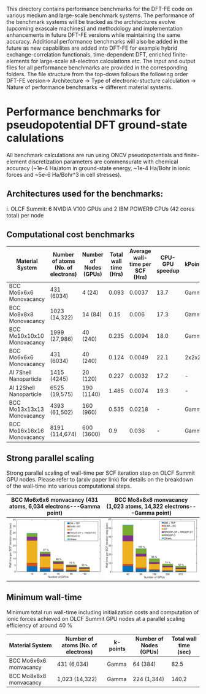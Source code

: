 This directory contains performance benchmarks for the DFT-FE code on various medium and large-scale benchmark systems. The performance of the benchmark systems will be tracked as the architectures evolve (upcoming exascale machines) and methodology and implementation enhancements in future DFT-FE versions while maintaining the same accuracy. Additional performance benchmarks will also be added in the future as new capabilites are added into DFT-FE for example hybrid exchange-correlation functionals, time-dependent DFT, enriched finite-elements for large-scale all-electron calculations etc. The input and output files for all performance benchmarks are provided in the corresponding folders. The file structure from the top-down follows the following order  DFT-FE version-> Architecture -> Type of electronic-stucture calculation -> Nature of performance benchmarks -> different material systems. 

Performance benchmarks for pseudopotential DFT ground-state calulations
==================================================================================
All benchmark calculations are run using ONCV pseudopotentials and finite-element discretization parameters are commensurate with chemical accuracy (~1e-4 Ha/atom in ground-state energy, ~1e-4 Ha/Bohr in ionic forces and ~5e-6 Ha/Bohr^3 in cell stresses). 

Architectures used for the benchmarks:
-------------
i. OLCF Summit: 6 NVIDIA V100 GPUs and 2 IBM POWER9 CPUs (42 cores total) per node
  

Computational cost benchmarks
--------------

| Material System  	     | Number of atoms (No. of electrons) | Number of Nodes (GPUs) | Total wall time (Hrs) | Average wall-time per SCF (Hrs) | CPU-GPU speedup |  kPoints |
| ---------------------------| ---------------------------------- | ---------------------- | --------------------- | --------------------------------| --------------- |----------|
| BCC Mo6x6x6 Monovacancy    |            431 (6034)              |	  4 (24)	   |       0.093           |     	  0.0037             |      13.7       |  Gamma   |
| BCC Mo8x8x8 Monovacancy    |           1023 (14,322)            |      14 (84)	   |       0.15            |	          0.006	             |      17.3       |  Gamma   |
| BCC Mo10x10x10 Monovacancy |           1999 (27,986)            |	 40 (240)	   |       0.235           |              0.0094             |      18.0       |  Gamma   |
| BCC Mo6x6x6 Monovacancy    |            431 (6034)              |	 40 (240)	   |	   0.124  	   |		  0.0049             |      22.1       |  2x2x2   |                                   
| Al 7Shell Nanoparticle     |	         1415 (4245)              |	 20 (120)          |       0.227           |              0.0032             |      17.2       |    -     |
| Al 12Shell Nanoparticle    | 		 6525 (19,575)		  |	190 (1140)         |       1.485           |              0.0074             |      19.3       |    -     |
| BCC Mo13x13x13 Monovacancy |           4393 (61,502)            |	160 (960)	   |	   0.535           |		  0.0218	     |       -         |  Gamma   |                                       
| BCC Mo16x16x16 Monovacancy |           8191 (114,674)           |     600 (3600)         |       0.9             |              0.036              |       -         |  Gamma   |

Strong parallel scaling
-----------

Strong parallel scaling of wall-time per SCF iteration step on OLCF Summit GPU nodes. Please refer to (arxiv paper link) for details on the breakdown of the wall-time into various computational steps.

BCC Mo6x6x6 monvacancy  (431 atoms, 6,034 electrons---Gamma point)            |  BCC Mo8x8x8 monvacancy (1,023 atoms, 14,322 electrons---Gamma point)
:-------------------------:|:-------------------------:
![](./DFTFEv1.0/Summit/GroundStateCalculations/StrongParallelScaling/mo6xscalingnew.png)  |  ![](./DFTFEv1.0/Summit/GroundStateCalculations/StrongParallelScaling/mo8xscalingnew.png)


Minimum wall-time
--------------

Minimum total run wall-time including initialization costs and computation of ionic forces achieved on OLCF Summit GPU nodes at a parallel scaling efficiency of around 40 %


| Material System        | Number of atoms (No. of electrons) | k-points | Number of Nodes (GPUs) | Total wall time (sec)| 
| ----------------       | ---------------------------------- | ---------| ---------------------- |----------------------| 
| BCC Mo6x6x6 monvacancy |  431 (6,034)                       |	Gamma  |        64 (384)          |        82.5          |     		      
| BCC Mo8x8x8 monvacancy |  1,023 (14,322)                    |	Gamma  |       224 (1,344)        |        140.2         |			      
